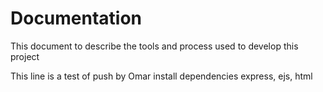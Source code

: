 # Documentation
This document to describe the tools and process used to develop this project 

This line is a test of push by Omar
install dependencies
express, ejs, html